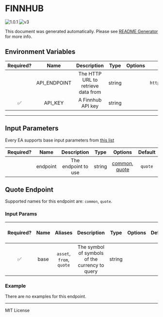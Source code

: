 # FINNHUB

![1.0.1](https://img.shields.io/github/package-json/v/smartcontractkit/external-adapters-js?filename=packages/sources/finnhub-test/package.json) ![v3](https://img.shields.io/badge/framework%20version-v3-blueviolet)

This document was generated automatically. Please see [README Generator](../../scripts#readme-generator) for more info.

## Environment Variables

| Required? |     Name     |            Description             |  Type  | Options |           Default           |
| :-------: | :----------: | :--------------------------------: | :----: | :-----: | :-------------------------: |
|           | API_ENDPOINT | The HTTP URL to retrieve data from | string |         | `https://finnhub.io/api/v1` |
|    ✅     |   API_KEY    |         A Finnhub API key          | string |         |                             |

---

## Input Parameters

Every EA supports base input parameters from [this list](https://github.com/smartcontractkit/ea-framework-js/blob/main/src/config/index.ts)

| Required? |   Name   |     Description     |  Type  |                       Options                       | Default |
| :-------: | :------: | :-----------------: | :----: | :-------------------------------------------------: | :-----: |
|           | endpoint | The endpoint to use | string | [common](#quote-endpoint), [quote](#quote-endpoint) | `quote` |

## Quote Endpoint

Supported names for this endpoint are: `common`, `quote`.

### Input Params

| Required? | Name |         Aliases          |                  Description                   |  Type  | Options | Default | Depends On | Not Valid With |
| :-------: | :--: | :----------------------: | :--------------------------------------------: | :----: | :-----: | :-----: | :--------: | :------------: |
|    ✅     | base | `asset`, `from`, `quote` | The symbol of symbols of the currency to query | string |         |         |            |                |

### Example

There are no examples for this endpoint.

---

MIT License
